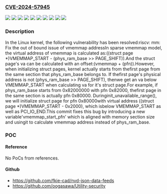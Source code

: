### [CVE-2024-57945](https://cve.mitre.org/cgi-bin/cvename.cgi?name=CVE-2024-57945)
![](https://img.shields.io/static/v1?label=Product&message=Linux&color=blue)
![](https://img.shields.io/static/v1?label=Version&message=&color=brightgreen)
![](https://img.shields.io/static/v1?label=Version&message=2a1728c15ec4f45ed9248ae22f626541c179bfbe%20&color=brightgreen)
![](https://img.shields.io/static/v1?label=Version&message=5941a90c55d3bfba732b32208d58d997600b44ef%20&color=brightgreen)
![](https://img.shields.io/static/v1?label=Version&message=6.8%20&color=brightgreen)
![](https://img.shields.io/static/v1?label=Version&message=8310080799b40fd9f2a8b808c657269678c149af%20&color=brightgreen)
![](https://img.shields.io/static/v1?label=Version&message=8af1c121b0102041809bc137ec600d1865eaeedd%20&color=brightgreen)
![](https://img.shields.io/static/v1?label=Version&message=a11dd49dcb9376776193e15641f84fcc1e5980c9%20&color=brightgreen)
![](https://img.shields.io/static/v1?label=Version&message=a278d5c60f21aa15d540abb2f2da6e6d795c3e6e%20&color=brightgreen)
![](https://img.shields.io/static/v1?label=Vulnerability&message=n%2Fa&color=blue)

### Description

In the Linux kernel, the following vulnerability has been resolved:riscv: mm: Fix the out of bound issue of vmemmap addressIn sparse vmemmap model, the virtual address of vmemmap is calculated as:((struct page *)VMEMMAP_START - (phys_ram_base >> PAGE_SHIFT)).And the struct page's va can be calculated with an offset:(vmemmap + (pfn)).However, when initializing struct pages, kernel actually starts from thefirst page from the same section that phys_ram_base belongs to. If thefirst page's physical address is not (phys_ram_base >> PAGE_SHIFT), thenwe get an va below VMEMMAP_START when calculating va for it's struct page.For example, if phys_ram_base starts from 0x82000000 with pfn 0x82000, thefirst page in the same section is actually pfn 0x80000. Duringinit_unavailable_range(), we will initialize struct page for pfn 0x80000with virtual address ((struct page *)VMEMMAP_START - 0x2000), which isbelow VMEMMAP_START as well as PCI_IO_END.This commit fixes this bug by introducing a new variable'vmemmap_start_pfn' which is aligned with memory section size and usingit to calculate vmemmap address instead of phys_ram_base.

### POC

#### Reference
No PoCs from references.

#### Github
- https://github.com/fkie-cad/nvd-json-data-feeds
- https://github.com/oogasawa/Utility-security

